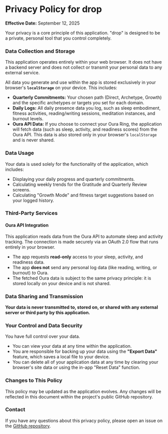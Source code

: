 # Privacy Policy for drop

**Effective Date:** September 12, 2025

Your privacy is a core principle of this application. "drop" is designed to be a private, personal tool that you control completely.

### Data Collection and Storage

This application operates entirely within your web browser. It does not have a backend server and does not collect or transmit your personal data to any external service.

All data you generate and use within the app is stored exclusively in your browser's **`localStorage`** on your device. This includes:

*   **Quarterly Commitments:** Your chosen path (Direct, Archetype, Growth) and the specific archetypes or targets you set for each domain.
*   **Daily Logs:** All daily presence data you log, such as sleep embodiment, fitness activities, reading/writing sessions, meditation instances, and burnout levels.
*   **Oura API Data:** If you choose to connect your Oura Ring, the application will fetch data (such as sleep, activity, and readiness scores) from the Oura API. This data is also stored only in your browser's `localStorage` and is never shared.

### Data Usage

Your data is used solely for the functionality of the application, which includes:

*   Displaying your daily progress and quarterly commitments.
*   Calculating weekly trends for the Gratitude and Quarterly Review screens.
*   Calculating "Growth Mode" and fitness target suggestions based on your logged history.

### Third-Party Services

#### Oura API Integration
This application reads data from the Oura API to automate sleep and activity tracking. The connection is made securely via an OAuth 2.0 flow that runs entirely in your browser.

*   The app requests **read-only** access to your sleep, activity, and readiness data.
*   The app **does not** send any personal log data (like reading, writing, or burnout) *to* Oura.
*   The fetched Oura data is subject to the same privacy principle: it is stored locally on your device and is not shared.

### Data Sharing and Transmission

**Your data is never transmitted to, stored on, or shared with any external server or third party by this application.**

### Your Control and Data Security

You have full control over your data.

*   You can view your data at any time within the application.
*   You are responsible for backing up your data using the **"Export Data"** feature, which saves a local file to your device.
*   You can delete all of your application data at any time by clearing your browser's site data or using the in-app "Reset Data" function.

### Changes to This Policy

This policy may be updated as the application evolves. Any changes will be reflected in this document within the project's public GitHub repository.

### Contact

If you have any questions about this privacy policy, please open an issue on the [GitHub repository](https://github.com/BenWassa/drop).